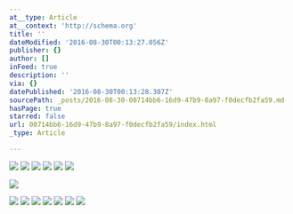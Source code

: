 ```yaml
---
at__type: Article
at__context: 'http://schema.org'
title: ''
dateModified: '2016-08-30T00:13:27.056Z'
publisher: {}
author: []
inFeed: true
description: ''
via: {}
datePublished: '2016-08-30T00:13:28.307Z'
sourcePath: _posts/2016-08-30-00714bb6-16d9-47b9-8a97-f0decfb2fa59.md
hasPage: true
starred: false
url: 00714bb6-16d9-47b9-8a97-f0decfb2fa59/index.html
_type: Article

---
```

![](http://the-grid-user-content.s3-us-west-2.amazonaws.com/bcc383ba-26c5-4539-88bc-ef2b6d71f7b3.jpg)
![](http://the-grid-user-content.s3-us-west-2.amazonaws.com/f1c896d8-0624-45c2-8396-0f0113959fa2.jpg)
![](http://the-grid-user-content.s3-us-west-2.amazonaws.com/61c6d0f4-8aeb-49a6-a863-fc677efbb125.jpg)
![](http://the-grid-user-content.s3-us-west-2.amazonaws.com/0b9e984e-9331-4932-a298-3acdd4f84f85.jpg)
![](https://the-grid-user-content.s3-us-west-2.amazonaws.com/915f6289-7863-430f-924f-a9746084eea2.jpg)
![](https://the-grid-user-content.s3-us-west-2.amazonaws.com/f05f2932-f3f8-401f-834b-14e54780507f.jpg)

<article style=""><img src="http://the-grid-user-content.s3-us-west-2.amazonaws.com/3dfb1d1d-7d73-4449-96d9-f9f6fc71c051.jpg" /></article>

![](http://the-grid-user-content.s3-us-west-2.amazonaws.com/c3f31f89-7c09-4204-9991-a304b148a8de.jpg)
![](http://the-grid-user-content.s3-us-west-2.amazonaws.com/fb629b3b-77a6-4835-8a06-60470c221354.jpg)
![](http://the-grid-user-content.s3-us-west-2.amazonaws.com/373bf042-4cde-4537-9a9a-f91555512102.jpg)
![](http://the-grid-user-content.s3-us-west-2.amazonaws.com/870244a0-26df-45c5-926e-68dae30b03f6.jpg)
![](http://the-grid-user-content.s3-us-west-2.amazonaws.com/6f64100e-d8c5-40a8-8af4-321f658f5609.jpg)
![](http://the-grid-user-content.s3-us-west-2.amazonaws.com/b8cf9079-4738-4f05-ad1e-605dc6c152d3.jpg)
![](http://the-grid-user-content.s3-us-west-2.amazonaws.com/be0e3ac3-5fe3-47e8-905c-df2c935f5e17.jpg)

<article style=""></article>